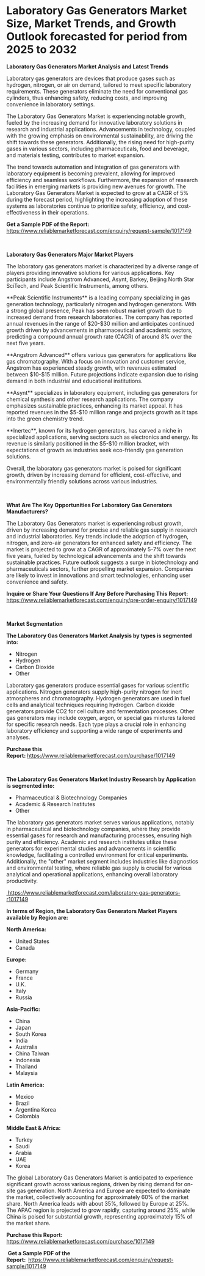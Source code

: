 <p><h1>Laboratory Gas Generators Market Size, Market Trends, and Growth Outlook forecasted for period from 2025 to 2032</h1></p><p><strong>Laboratory Gas Generators Market Analysis and Latest Trends</strong></p>
<p><p>Laboratory gas generators are devices that produce gases such as hydrogen, nitrogen, or air on demand, tailored to meet specific laboratory requirements. These generators eliminate the need for conventional gas cylinders, thus enhancing safety, reducing costs, and improving convenience in laboratory settings. </p><p>The Laboratory Gas Generators Market is experiencing notable growth, fueled by the increasing demand for innovative laboratory solutions in research and industrial applications. Advancements in technology, coupled with the growing emphasis on environmental sustainability, are driving the shift towards these generators. Additionally, the rising need for high-purity gases in various sectors, including pharmaceuticals, food and beverage, and materials testing, contributes to market expansion.</p><p>The trend towards automation and integration of gas generators with laboratory equipment is becoming prevalent, allowing for improved efficiency and seamless workflows. Furthermore, the expansion of research facilities in emerging markets is providing new avenues for growth. The Laboratory Gas Generators Market is expected to grow at a CAGR of 5% during the forecast period, highlighting the increasing adoption of these systems as laboratories continue to prioritize safety, efficiency, and cost-effectiveness in their operations.</p></p>
<p><strong>Get a Sample PDF of the Report:&nbsp;</strong> <a href="https://www.reliablemarketforecast.com/enquiry/request-sample/1017149?utm_campaign=3208&utm_medium=2&utm_source=Github&utm_content=ia&utm_term=13042025&utm_id=laboratory-gas-generators">https://www.reliablemarketforecast.com/enquiry/request-sample/1017149</a></p>
<p>&nbsp;</p>
<p><strong>Laboratory Gas Generators Major Market Players</strong></p>
<p><p>The laboratory gas generators market is characterized by a diverse range of players providing innovative solutions for various applications. Key participants include Angstrom Advanced, Asynt, Barkey, Beijing North Star SciTech, and Peak Scientific Instruments, among others.</p><p>**Peak Scientific Instruments** is a leading company specializing in gas generation technology, particularly nitrogen and hydrogen generators. With a strong global presence, Peak has seen robust market growth due to increased demand from research laboratories. The company has reported annual revenues in the range of $20-$30 million and anticipates continued growth driven by advancements in pharmaceutical and academic sectors, predicting a compound annual growth rate (CAGR) of around 8% over the next five years.</p><p>**Angstrom Advanced** offers various gas generators for applications like gas chromatography. With a focus on innovation and customer service, Angstrom has experienced steady growth, with revenues estimated between $10-$15 million. Future projections indicate expansion due to rising demand in both industrial and educational institutions.</p><p>**Asynt** specializes in laboratory equipment, including gas generators for chemical synthesis and other research applications. The company emphasizes sustainable practices, enhancing its market appeal. It has reported revenues in the $5-$10 million range and projects growth as it taps into the green chemistry trend.</p><p>**Inertec**, known for its hydrogen generators, has carved a niche in specialized applications, serving sectors such as electronics and energy. Its revenue is similarly positioned in the $5-$10 million bracket, with expectations of growth as industries seek eco-friendly gas generation solutions.</p><p>Overall, the laboratory gas generators market is poised for significant growth, driven by increasing demand for efficient, cost-effective, and environmentally friendly solutions across various industries.</p></p>
<p>&nbsp;</p>
<p><strong>What Are The Key Opportunities For Laboratory Gas Generators Manufacturers?</strong></p>
<p><p>The Laboratory Gas Generators market is experiencing robust growth, driven by increasing demand for precise and reliable gas supply in research and industrial laboratories. Key trends include the adoption of hydrogen, nitrogen, and zero-air generators for enhanced safety and efficiency. The market is projected to grow at a CAGR of approximately 5-7% over the next five years, fueled by technological advancements and the shift towards sustainable practices. Future outlook suggests a surge in biotechnology and pharmaceuticals sectors, further propelling market expansion. Companies are likely to invest in innovations and smart technologies, enhancing user convenience and safety.</p></p>
<p><strong>Inquire or Share Your Questions If Any Before Purchasing This Report:</strong> <a href="https://www.reliablemarketforecast.com/enquiry/pre-order-enquiry/1017149?utm_campaign=3208&utm_medium=2&utm_source=Github&utm_content=ia&utm_term=13042025&utm_id=laboratory-gas-generators">https://www.reliablemarketforecast.com/enquiry/pre-order-enquiry/1017149</a></p>
<p>&nbsp;</p>
<p><strong>Market Segmentation</strong></p>
<p><strong>The Laboratory Gas Generators Market Analysis by types is segmented into:</strong></p>
<p><ul><li>Nitrogen</li><li>Hydrogen</li><li>Carbon Dioxide</li><li>Other</li></ul></p>
<p><p>Laboratory gas generators produce essential gases for various scientific applications. Nitrogen generators supply high-purity nitrogen for inert atmospheres and chromatography. Hydrogen generators are used in fuel cells and analytical techniques requiring hydrogen. Carbon dioxide generators provide CO2 for cell culture and fermentation processes. Other gas generators may include oxygen, argon, or special gas mixtures tailored for specific research needs. Each type plays a crucial role in enhancing laboratory efficiency and supporting a wide range of experiments and analyses.</p></p>
<p><strong>Purchase this Report:&nbsp;</strong><a href="https://www.reliablemarketforecast.com/purchase/1017149?utm_campaign=3208&utm_medium=2&utm_source=Github&utm_content=ia&utm_term=13042025&utm_id=laboratory-gas-generators">https://www.reliablemarketforecast.com/purchase/1017149</a></p>
<p>&nbsp;</p>
<p><strong>The Laboratory Gas Generators Market Industry Research by Application is segmented into:</strong></p>
<p><ul><li>Pharmaceutical & Biotechnology Companies</li><li>Academic & Research Institutes</li><li>Other</li></ul></p>
<p><p>The laboratory gas generators market serves various applications, notably in pharmaceutical and biotechnology companies, where they provide essential gases for research and manufacturing processes, ensuring high purity and efficiency. Academic and research institutes utilize these generators for experimental studies and advancements in scientific knowledge, facilitating a controlled environment for critical experiments. Additionally, the "other" market segment includes industries like diagnostics and environmental testing, where reliable gas supply is crucial for various analytical and operational applications, enhancing overall laboratory productivity.</p></p>
<p><a href="https://www.reliablemarketforecast.com/laboratory-gas-generators-r1017149?utm_campaign=3208&utm_medium=2&utm_source=Github&utm_content=ia&utm_term=13042025&utm_id=laboratory-gas-generators">&nbsp;https://www.reliablemarketforecast.com/laboratory-gas-generators-r1017149</a></p>
<p><strong>In terms of Region, the Laboratory Gas Generators Market Players available by Region are:</strong></p>
<p>
    <p> <strong> North America: </strong>
        <ul>
            <li>United States</li>
            <li>Canada</li>
        </ul>
        </p> 
    <p> <strong> Europe: </strong>
        <ul>
            <li>Germany</li>
            <li>France</li>
            <li>U.K.</li>
            <li>Italy</li>
            <li>Russia</li>
        </ul>
        </p> 
    <p> <strong> Asia-Pacific: </strong>
        <ul>
            <li>China</li>
            <li>Japan</li>
            <li>South Korea</li>
            <li>India</li>
            <li>Australia</li>
            <li>China Taiwan</li>
            <li>Indonesia</li>
            <li>Thailand</li>
            <li>Malaysia</li>
        </ul>
        </p> 
    <p> <strong> Latin America: </strong>
        <ul>
            <li>Mexico</li>
            <li>Brazil</li>
            <li>Argentina Korea</li>
            <li>Colombia</li>
        </ul>
        </p> 
    <p> <strong> Middle East & Africa: </strong>
        <ul>
            <li>Turkey</li>
            <li>Saudi</li>
            <li>Arabia</li>
            <li>UAE</li>
            <li>Korea</li>
        </ul>
    </p>
    </p>
<p><p>The global Laboratory Gas Generators Market is anticipated to experience significant growth across various regions, driven by rising demand for on-site gas generation. North America and Europe are expected to dominate the market, collectively accounting for approximately 60% of the market share. North America leads with about 35%, followed by Europe at 25%. The APAC region is projected to grow rapidly, capturing around 25%, while China is poised for substantial growth, representing approximately 15% of the market share.</p></p>
<p><strong>Purchase this Report: </strong><a href="https://www.reliablemarketforecast.com/purchase/1017149?utm_campaign=3208&utm_medium=2&utm_source=Github&utm_content=ia&utm_term=13042025&utm_id=laboratory-gas-generators">https://www.reliablemarketforecast.com/purchase/1017149</a></p>
<p>&nbsp;<strong>Get a Sample PDF of the Report:&nbsp;&nbsp;</strong><a href="https://www.reliablemarketforecast.com/enquiry/request-sample/1017149?utm_campaign=3208&utm_medium=2&utm_source=Github&utm_content=ia&utm_term=13042025&utm_id=laboratory-gas-generators">https://www.reliablemarketforecast.com/enquiry/request-sample/1017149</a></p>
<p><strong></strong></p>
<p><p></p><p></p><p></p></p>